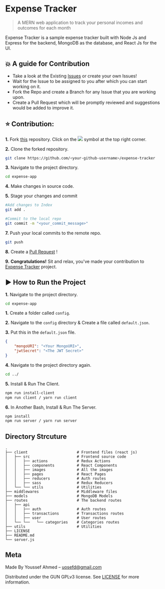 # Expense Tracker
> A MERN web application to track your personal incomes and outcomes for each month

Expense Tracker is a sample expense tracker built with Node Js and Express for the backend, MongoDB as the database, and React Js for the UI.

## 💥 A guide for Contribution

- Take a look at the Existing [Issues](https://github.com/Yossef-Ahmed/expense-tracker/issues) or create your own Issues!
- Wait for the Issue to be assigned to you after which you can start working on it.
- Fork the Repo and create a Branch for any Issue that you are working upon.
- Create a Pull Request which will be promptly reviewed and suggestions would be added to improve it.


## ⭐ Contribution:
**1.** Fork [this](https://github.com/Yossef-Ahmed/expense-tracker) repository.
Click on the <a href="https://github.com/Yossef-Ahmed/expense-tracker"><img src="https://img.icons8.com/ios/24/000000/code-fork.png"></a> symbol at the top right corner.

**2.** Clone the forked repository.

```bash
git clone https://github.com/<your-github-username>/expense-tracker
```

**3.** Navigate to the project directory.

```bash
cd expense-app
```

**4.** Make changes in source code.

**5.** Stage your changes and commit

```bash
#Add changes to Index
git add .

#Commit to the local repo
git commit -m "<your_commit_message>"
```

**7.** Push your local commits to the remote repo.

```bash
git push
```

**8.** Create a [Pull Request](https://help.github.com/en/github/collaborating-with-issues-and-pull-requests/creating-a-pull-request) !

**9.** **Congratulations!** Sit and relax, you've made your contribution to [Expense Tracker](https://github.com/Yossef-Ahmed/expense-tracker) project.

##  ▶️ How to Run the Project

**1.** Navigate to the project directory.

```bash
cd expense-app
```

**1.** Create a folder called `config`.

**2.** Navigate to the `config` directory & Create a file called `default.json`.

**3.** Put this in the `default.json` file.

```json
{
    "mongoURI": "<Your MongoURI>",
    "jwtSecret": "<The JWT Secret>"
}
```

**4.** Navigate to the project directory again.

```bash
cd ../
```

**5.** Install & Run The Client.

```bash
npm run install-client
npm run client / yarn run client
```

**6.** In Another Bash, Install & Run The Server.

```bash
npm install
npm run server / yarn run server
```

## Directory Strcuture

    .
    ├── client                      # Frontend files (react js)
    │   ├── src                     # Frontend source code
    │   │   ├── actions             # Redux Actions
    │   │   ├── components          # React Components
    │   │   ├── images              # All the images
    │   │   ├── pages               # React Pages
    │   │   ├── reducers            # Auth routes
    │   │   ├── sass                # Redux Reducers
    │   └── └── utils               # Utilities 
    ├── middlewares                 # Middleware files
    ├── models                      # MongoDB Models
    ├── routes                      # The backend routes
    │   ├── api  
    │   │   ├── auth                # Auth routes
    │   │   ├── transactions        # Transactions routes
    │   │   ├── user                # User routes
    │   └── └──   └── categories    # Categories routes
    ├── utils                       # Utilities
    ├── LICENSE
    ├── README.md
    └── server.js

## Meta

Made By Youssef Ahmed – uosefd@gmail.com

Distributed under the GUN GPLv3 license. See [LICENSE](https://github.com/Yossef-Ahmed/expense-tracker/blob/main/LICENSE) for more information.

